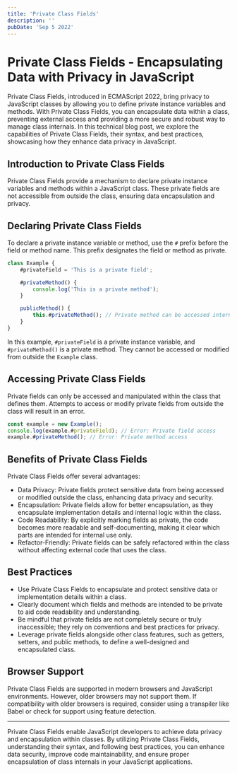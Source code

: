 ```yaml
---
title: 'Private Class Fields'
description: ''
pubDate: 'Sep 5 2022'
---
```


# Private Class Fields - Encapsulating Data with Privacy in JavaScript

Private Class Fields, introduced in ECMAScript 2022, bring privacy to JavaScript classes by allowing you to define private instance variables and methods. With Private Class Fields, you can encapsulate data within a class, preventing external access and providing a more secure and robust way to manage class internals. In this technical blog post, we explore the capabilities of Private Class Fields, their syntax, and best practices, showcasing how they enhance data privacy in JavaScript.

## Introduction to Private Class Fields

Private Class Fields provide a mechanism to declare private instance variables and methods within a JavaScript class. These private fields are not accessible from outside the class, ensuring data encapsulation and privacy.

## Declaring Private Class Fields

To declare a private instance variable or method, use the `#` prefix before the field or method name. This prefix designates the field or method as private.

```javascript
class Example {
    #privateField = 'This is a private field';

    #privateMethod() {
        console.log('This is a private method');
    }

    publicMethod() {
        this.#privateMethod(); // Private method can be accessed internally
    }
}
```

In this example, `#privateField` is a private instance variable, and `#privateMethod()` is a private method. They cannot be accessed or modified from outside the `Example` class.

## Accessing Private Class Fields

Private fields can only be accessed and manipulated within the class that defines them. Attempts to access or modify private fields from outside the class will result in an error.

```javascript
const example = new Example();
console.log(example.#privateField); // Error: Private field access
example.#privateMethod(); // Error: Private method access
```

## Benefits of Private Class Fields

Private Class Fields offer several advantages:

-   Data Privacy: Private fields protect sensitive data from being accessed or modified outside the class, enhancing data privacy and security.
-   Encapsulation: Private fields allow for better encapsulation, as they encapsulate implementation details and internal logic within the class.
-   Code Readability: By explicitly marking fields as private, the code becomes more readable and self-documenting, making it clear which parts are intended for internal use only.
-   Refactor-Friendly: Private fields can be safely refactored within the class without affecting external code that uses the class.

## Best Practices

-   Use Private Class Fields to encapsulate and protect sensitive data or implementation details within a class.
-   Clearly document which fields and methods are intended to be private to aid code readability and understanding.
-   Be mindful that private fields are not completely secure or truly inaccessible; they rely on conventions and best practices for privacy.
-   Leverage private fields alongside other class features, such as getters, setters, and public methods, to define a well-designed and encapsulated class.

## Browser Support

Private Class Fields are supported in modern browsers and JavaScript environments. However, older browsers may not support them. If compatibility with older browsers is required, consider using a transpiler like Babel or check for support using feature detection.

---

Private Class Fields enable JavaScript developers to achieve data privacy and encapsulation within classes. By utilizing Private Class Fields, understanding their syntax, and following best practices, you can enhance data security, improve code maintainability, and ensure proper encapsulation of class internals in your JavaScript applications.

